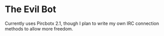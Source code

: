 # The Evil Bot
Currently uses Pircbotx 2.1, though I plan to write my own IRC connection methods to allow more freedom.
